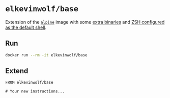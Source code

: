 # `elkevinwolf/base`

Extension of the [`alpine`](https://hub.docker.com/_/alpine) image with some [extra binaries](https://github.com/elkevinwolf/dotfiles#binaries) and [ZSH configured as the default shell](https://github.com/elkevinwolf/dotfiles#oh-my-zsh).

## Run

```sh
docker run --rm -it elkevinwolf/base
```

## Extend

```docker
FROM elkevinwolf/base

# Your new instructions...
```
